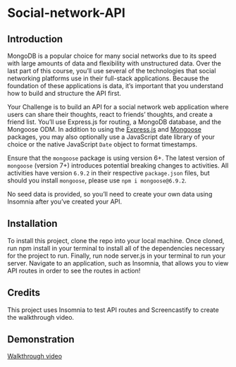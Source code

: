 # Social-network-API

## Introduction
MongoDB is a popular choice for many social networks due to its speed with large amounts of data and flexibility with unstructured data. Over the last part of this course, you’ll use several of the technologies that social networking platforms use in their full-stack applications. Because the foundation of these applications is data, it’s important that you understand how to build and structure the API first.

Your Challenge is to build an API for a social network web application where users can share their thoughts, react to friends’ thoughts, and create a friend list. You’ll use Express.js for routing, a MongoDB database, and the Mongoose ODM. In addition to using the [Express.js](https://www.npmjs.com/package/express) and [Mongoose](https://www.npmjs.com/package/mongoose) packages, you may also optionally use a JavaScript date library of your choice or the native JavaScript `Date` object to format timestamps.

Ensure that the `mongoose` package is using version 6+. The latest version of `mongoose` (version 7+) introduces potential breaking changes to activities. All activities have version `6.9.2` in their respective `package.json` files, but should you install `mongoose`, please use `npm i mongoose@6.9.2`.

No seed data is provided, so you’ll need to create your own data using Insomnia after you’ve created your API.

## Installation

To install this project, clone the repo into your local machine. Once cloned, run npm install in your terminal to install all of the dependencies necessary for the project to run. Finally, run node server.js in your terminal to run your server. Navigate to an application, such as Insomnia, that allows you to view API routes in order to see the routes in action!

## Credits

This project uses Insomnia to test API routes and Screencastify to create the walkthrough video.

## Demonstration
[Walkthrough video](./walkthrough-video/social-network-api.gif)
